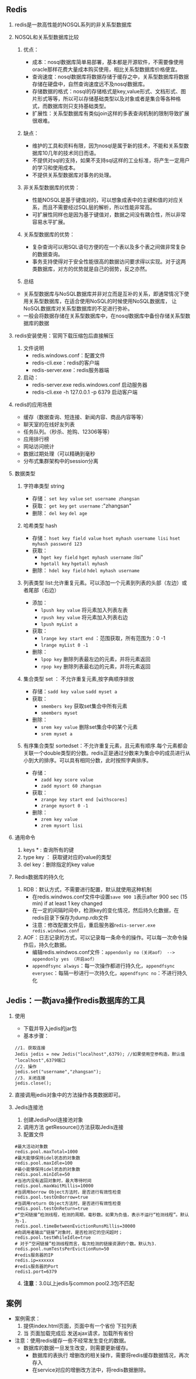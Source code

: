 ## Redis
1. redis是一款高性能的NOSQL系列的非关系型数据库

2. NOSQL和关系型数据库比较
    1. 优点：
        * 成本：nosql数据库简单易部署，基本都是开源软件，不需要像使用oracle那样花费大量成本购买使用，相比关系型数据库价格便宜。
        * 查询速度：nosql数据库将数据存储于缓存之中，关系型数据库将数据存储在硬盘中，自然查询速度远不及nosql数据库。
        * 存储数据的格式：nosql的存储格式是key,value形式、文档形式、图片形式等等，所以可以存储基础类型以及对象或者是集合等各种格式，而数据库则只支持基础类型。
        * 扩展性：关系型数据库有类似join这样的多表查询机制的限制导致扩展很艰难。
    
    2. 缺点：
        * 维护的工具和资料有限，因为nosql是属于新的技术，不能和关系型数据库10几年的技术同日而语。
        * 不提供对sql的支持，如果不支持sql这样的工业标准，将产生一定用户的学习和使用成本。
        * 不提供关系型数据库对事务的处理。
    
    3. 非关系型数据库的优势：
        * 性能NOSQL是基于键值对的，可以想象成表中的主键和值的对应关系，而且不需要经过SQL层的解析，所以性能非常高。
        * 可扩展性同样也是因为基于键值对，数据之间没有耦合性，所以非常容易水平扩展。
    
    4. 关系型数据库的优势：
        * 复杂查询可以用SQL语句方便的在一个表以及多个表之间做非常复杂的数据查询。
        * 事务支持使得对于安全性能很高的数据访问要求得以实现。对于这两类数据库，对方的优势就是自己的弱势，反之亦然。
    
    5. 总结
    * 关系型数据库与NoSQL数据库并非对立而是互补的关系，即通常情况下使用关系型数据库，在适合使用NoSQL的时候使用NoSQL数据库，
    让NoSQL数据库对关系型数据库的不足进行弥补。
    * 一般会将数据存储在关系型数据库中，在nosql数据库中备份存储关系型数据库的数据

3. redis安装使用：官网下载压缩包后直接解压
    1. 文件说明
        * redis.windows.conf：配置文件
        * redis-cli.exe：redis的客户端
        * redis-server.exe：redis服务器端
    2. 启动：
        * redis-server.exe redis.windows.conf 启动服务器
        * redis-cli.exe -h 127.0.0.1 -p 6379 启动客户端
4. redis的应用场景
    * 缓存（数据查询、短连接、新闻内容、商品内容等等）
    * 聊天室的在线好友列表
    * 任务队列。（秒杀、抢购、12306等等）
    * 应用排行榜
    * 网站访问统计
    * 数据过期处理（可以精确到毫秒
    * 分布式集群架构中的session分离   
5. 数据类型
    1. 字符串类型 string
        * 存储： `set key value` `set username zhangsan`
        * 获取： `get key`  `get username` :"zhangsan"
        * 删除： `del key`  `del age`
    2. 哈希类型 hash
        * 存储： `hset key field value` `hset myhash username lisi` `hset myhash password 123`    
        * 获取：
            * `hget key field` `hget myhash username` :lisi"
            *  `hgetall key` `hgetall myhash`
        * 删除： `hdel key field` `hdel myhash username`

    3. 列表类型 list:允许重复元素。可以添加一个元素到列表的头部（左边）或者尾部（右边）
        * 添加：
            * `lpush key value` 将元素加入列表左表   
            * `rpush key value` 将元素加入列表右边
            * `lpush myList a`       
        * 获取：
            * `lrange key start end` ：范围获取，所有范围为：0 -1
            * `lrange myList 0 -1`
        * 删除：
            * `lpop key` 删除列表最左边的元素，并将元素返回
            * `rpop key` 删除列表最右边的元素，并将元素返回 
    4. 集合类型 set ： 不允许重复元素,按字典顺序排放
        * 存储：`sadd key value` `sadd myset a`
        * 获取：
            * `smembers key` 获取set集合中所有元素
            * `smembers myset`
        * 删除：
            * `srem key value` 删除set集合中的某个元素	
            * `srem myset a`
    5. 有序集合类型 sortedset：不允许重复元素，且元素有顺序.每个元素都会关联一个double类型的分数。redis正是通过分数来为集合中的成员进行从小到大的排序。可以具有相同分数，此时按照字典排序。
        * 存储：
            * `zadd key score value`
            * `zadd mysort 60 zhangsan`
        * 获取：
            * `zrange key start end [withscores]`
            * `zrange mysort 0 -1` 
        * 删除：
            * `zrem key value`
            * `zrem mysort lisi`
6. 通用命令
    1. keys * : 查询所有的键
    2. type key ： 获取键对应的value的类型
    3. del key：删除指定的key value
    
7. Redis数据库的持久化
    1. RDB：默认方式，不需要进行配置，默认就使用这种机制
        * 在redis.windwos.conf文件中设置`save 900 1`表示after 900 sec (15 min) if at least 1 key changed
        * 在一定的间隔时间中，检测key的变化情况，然后持久化数据，在redis目录下保存为dump.rdb文件               				
        * 注意：修改配置文件后，重启服务器r`edis-server.exe redis.windows.conf`	
    2. AOF：日志记录的方式，可以记录每一条命令的操作。可以每一次命令操作后，持久化数据。
        * 编辑redis.windwos.conf文件：`appendonly no（关闭aof） --> appendonly yes （开启aof）`
        * `appendfsync always`：每一次操作都进行持久化，`appendfsync everysec`：每隔一秒进行一次持久化，`appendfsync no`：不进行持久化

## Jedis：一款java操作redis数据库的工具
1. 使用
    *  下载并导入jedis的jar包
    * 基本步骤：
     ```
    //1. 获取连接
    Jedis jedis = new Jedis("localhost",6379); //如果使用空参构造，默认值 "localhost",6379端口
    //2. 操作
    jedis.set("username","zhangsan");
    //3. 关闭连接
    jedis.close();
      ```

2. 直接调用jedis对象中的方法操作各类数据即可。

3. Jedis连接池
    1. 创建JedisPool连接池对象
    2. 调用方法 getResource()方法获取Jedis连接
    3. 配置文件
    ``` 
   #最大活动对象数     
   redis.pool.maxTotal=1000    
   #最大能够保持idel状态的对象数      
   redis.pool.maxIdle=100  
   #最小能够保持idel状态的对象数   
   redis.pool.minIdle=50    
   #当池内没有返回对象时，最大等待时间    
   redis.pool.maxWaitMillis=10000    
   #当调用borrow Object方法时，是否进行有效性检查    
   redis.pool.testOnBorrow=true    
   #当调用return Object方法时，是否进行有效性检查    
   redis.pool.testOnReturn=true  
   #“空闲链接”检测线程，检测的周期，毫秒数。如果为负值，表示不运行“检测线程”。默认为-1.  
   redis.pool.timeBetweenEvictionRunsMillis=30000  
   #向调用者输出“链接”对象时，是否检测它的空闲超时；  
   redis.pool.testWhileIdle=true  
   # 对于“空闲链接”检测线程而言，每次检测的链接资源的个数。默认为3.  
   redis.pool.numTestsPerEvictionRun=50  
   #redis服务器的IP    
   redis.ip=xxxxxx  
   #redis服务器的Port    
   redis1.port=6379   
    ```
   4. **注意**：3.0以上jedis与common pool2.3包不匹配
    
## 案例
* 案例需求：
	1. 提供index.html页面，页面中有一个省份 下拉列表
	2. 当 页面加载完成后 发送ajax请求，加载所有省份
* 注意：使用redis缓存一些不经常发生变化的数据。
    * 数据库的数据一旦发生改变，则需要更新缓存。
        * 数据库的表执行 增删改的相关操作，需要将redis缓存数据情况，再次存入
        * 在service对应的增删改方法中，将redis数据删除。